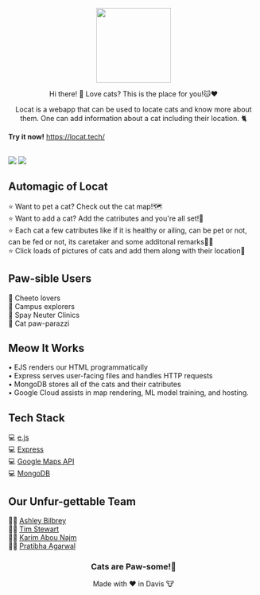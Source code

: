 <p align="center">
  <img 
    width="150"
    height="150"
    src="https://user-images.githubusercontent.com/16575976/163694639-9daa0eb9-b443-4493-8261-6f337a063d40.gif"
  >
</p>

<div align="center">
  Hi there! 👋 Love cats? This is the place for you!🐱♥️  


  Locat is a webapp that can be used to locate cats and know more about them. One can add information about a cat including their location. 🐈
</div>

<b>Try it now!</b>
https://locat.tech/

<br>
<img src='https://user-images.githubusercontent.com/44065883/163725897-731ec11c-90f2-4e6f-a4e6-c114850061d4.png'>
<img src='https://user-images.githubusercontent.com/44065883/163725923-4da4c46d-a5f7-41b6-9478-69b6f49c528f.png'>

<h2>Automagic of Locat</h2>     
⭐️ Want to pet a cat? Check out the cat map!🗺<br>  
⭐️ Want to add a cat? Add the catributes and you're all set!🎉<br>
⭐️ Each cat a few catributes like if it is healthy or ailing, can be pet or not, can be fed or not, its caretaker and some additonal remarks🫶🏻<br>   
⭐️ Click loads of pictures of cats and add them along with their location📍<br>   

<h2>Paw-sible Users</h2>
👤 Cheeto lovers <br>
👤 Campus explorers <br>
👤 Spay Neuter Clinics <br>
👤 Cat paw-parazzi <br>

<h2>Meow It Works</h2>
• EJS renders our HTML programmatically <br>
• Express serves user-facing files and handles HTTP requests <br>
• MongoDB stores all of the cats and their catributes <br>
• Google Cloud assists in map rendering, ML model training, and hosting. <br>

<h2>Tech Stack</h2>      
💻 <a href="https://ejs.co/">e.js</a> <br>  
💻 <a href="https://expressjs.com/">Express</a> <br>  
💻 <a href="https://developers.google.com/maps">Google Maps API</a> <br>  
💻 <a href="https://www.mongodb.com/">MongoDB</a> <br>  


<h2>Our Unfur-gettable Team</h2>
👩‍💻 <a href="https://www.linkedin.com/in/ashley-bilbrey/" target="_blank">Ashley Bilbrey</a><br>
👨‍💻 <a href="https://www.linkedin.com/in/timstewartj/" target="_blank">Tim Stewart</a><br>  
👨‍💻 <a href="https://www.linkedin.com/in/karim-abou-najm/" target="_blank">Karim Abou Najm</a><br>  
👩‍🎨 <a href="https://www.linkedin.com/in/pratibha-agarwal/" target="_blank">Pratibha Agarwal</a><br> 


<div align="center">
  <h3>Cats are Paw-some!🐾</h3>   
  Made with ❤️ in Davis 🐮 
</div>

